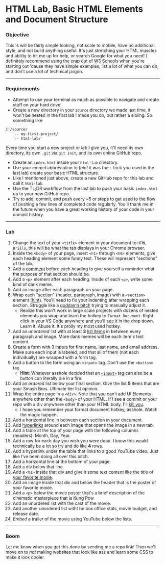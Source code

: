 # HTML Lab, Basic HTML Elements and Document Structure

### Objective
This is will be fairly simple looking, not scale to mobile, have no additional style, and not build anything useful.  It's just stretching your HTML muscles and ability to hit me up for help, or search Google for what you need!  I definitely recommend using the crap out of [W3 Schools](https://www.w3schools.com/html/default.asp) when you're starting out 'cause they have simple examples, list a lot of what you can do, and don't use a lot of technical jargon.  

---
### Requirements

 - Attempt to use your terminal as much as possible to navigate and create stuff on your hard drive!
 - Create a new directory in your `source` directory we made last time, it won't be nested in the first lab I made you do, but rather a sibling. So something like:
```bash
C:/source/
	-- my-first-project/
	-- html-lab/
```
Every time you start a new project or lab I give you, it'll need its own directory, its own `.git` via `git init`, and its own online GitHub repo.
 - Create an `index.html` inside your `html-lab` directory.
 - Use your emmet abbreviation to (*hint* it was the `!` trick you used in the last lab) create your basic HTML structure.
 - Like I mentioned just above, create a new GitHub repo for this lab and call it `html-lab`.
 - Use the TL;DR workflow from the last lab to push your basic `index.html` up to your new GitHub repo.
 - Try to add, commit, and push every ~5 or steps to get used to the flow of pushing a few lines of completed code regularly.  You'll thank me in the future when you have a great working history of your code in your commit history.

---
### Lab

 1. Change the text of your `<title>` element in your document to `HTML Drills`, this will be what the tab displays in your Chrome browser.
 2. Inside the `<body>` of your page, insert `<h1>` through `<h6>` elements, give each heading element some funny text.  These will represent "sections" of the lab.
 3. Add a [comment](https://www.w3schools.com/html/html_comments.asp) before each heading to give yourself a reminder what the purpose of that section should be.
 4. Add a `<p>` element after each heading.  Inside of each `<p>`, write some kind of dank meme.
 5. Add an image after each paragraph on your page.
 6. Wrap each "section" (header, paragraph, image) with a `<section>` element ([hint](https://www.w3schools.com/tags/tag_section.asp)).  You'll need to fix your indenting after wrapping each section.  Struggle like a [goddamn bitch](https://youtu.be/iDNg4UdwmNw) trying to manually adjust it. 
	 - Realize this won't work in large scale projects with dozens of nested elements you wrap and learn the hotkey to `Format Document`.  Right click in your VS Code anywhere and you'll see it in the drop down.  Learn it.  Abuse it.  It's prolly my most used hotkey.
8.  Add an *unordered* list with at least **3** [list items](https://www.w3schools.com/tags/tag_li.asp) in between every paragraph and image.  More dank memes will be each item's text content.
9. Create a form with 3 inputs for first name, last name, and email address. Make sure each input is labeled, and that all of them (not each individually) are wrapped with a form tag.
10. Add a button to the form using an `<input>` tag.  Don't use the `<button>` tag.
	- **Hint**: Whatever asshole decided that an [`<input>`](https://www.w3schools.com/tags/tag_input.asp) tag can also be a button can literally die in a fire.
11. Add an *ordered* list below your final section.  Give the list **5** items that are your Smash Bros. Ultimate tier list opinion.
12. Wrap the entire page in a `<div>`.  Note that you can't add UI Elements anywhere other than the `<body>` of your HTML.  If I see a commit or your repo with a div anywhere other than your HTML body, I'll [kill you](https://www.youtube.com/watch?v=NpOj2BwimrM).
	- I hope you remember your format document hotkey, asshole.  Watch the magic happen.  
13. Add a horizontal line in between each section in your document.
14. Add [hyperlinks](https://www.w3schools.com/tags/tag_a.asp) around each image that opens the image in a new tab.
15. Add a table at the top of your page with the following columns (headers): Month, Day, Year.
16. Add a row for each day you wish you were dead.  I know this would technically be a lot so try and do like **4** rows.
17. Add a hyperlink under the table that links to a good YouTube video.  Just like I've been doing all over this bitch.
18. Add a horizontal line at the bottom of your page.
19. Add a div below that line.
20. Add a `<h1>` inside that div and give it some text content like the title of [your favorite movie](https://www.youtube.com/watch?v=Y5Peo3Nt4eM). 
21. Add an image inside that div and below the header that is the poster of your favorite movie.
22. Add a `<p>` below the movie poster that's a brief description of the cinematic masterpiece that is Kung Pow.
23. Add an unordered list with the cast of the movie.
24. Add another unordered list witht he box office stats, movie budget, and release date.
25. *Embed* a trailer of the movie using YouTube below the lists.  

---

### Boom

Let me know when you get this done by sending me a repo link!  Then we'll move on to *not* making websites that look like ass and learn some CSS to make it look cooler.